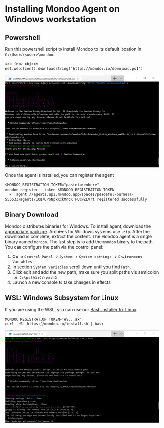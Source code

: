 # Installing Mondoo Agent on Windows workstation

## Powershell

Run this powershell script to install Mondoo to its default location in `C:\Users\<user>\mondoo`.

```
iex (new-object net.webclient).downloadstring('https://mondoo.io/download.ps1')
```

![Install Mondoo on Windows](../assets/windows_mondoo_install.png)

Once the agent is installed, you can register the agent
```
$MONDOO_REGISTRATION_TOKEN="pastetokenhere"
mondoo register --token $MONDOO_REGISTRATION_TOKEN
  ✔  agent //agents.api.mondoo.app/spaces/peaceful-burnell-555533/agents/1ON7UPoNpkKxkMncKTFUcwZLVrt registered successfully
```

## Binary Download

Mondoo distributes binaries for Windows. To install agent, download the [appropriate package](https://releases.mondoo.io/mondoo/). Archives for Windows systems use `.zip`. After the download is complete, extract the content. The Mondoo agent is a single binary named `mondoo`. The last step is to add the `mondoo` binary to the path. You can configure the path via the control panel:

1. Go to `Control Panel` -> `System` -> `System settings` -> `Environment Variables`
2. In section `System variables` scroll down until you find `Path`.
3. Click edit and add the new path, make sure you split paths vis semicolon i.e. `C:\path1;C:\path2`
5. Launch a new console to take changes in effects


## WSL: Windows Subsystem for Linux

If you are using the WSL, you can use our [Bash installer for Linux](./bash):

```
MONDOO_REGISTRATION_TOKEN='ey...ax'
curl -sSL https://mondoo.io/install.sh | bash
```


![Install Mondoo on Windows Subsystem for Linux (WSL)](../assets/windows_wsl_mondoo_install.png)